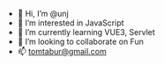 - 👋 Hi, I’m @unj
- 👀 I’m interested in JavaScript 
- 🌱 I’m currently learning VUE3, Servlet
- 💞️ I’m looking to collaborate on Fun
- 📫 tomtabur@gmail.com

